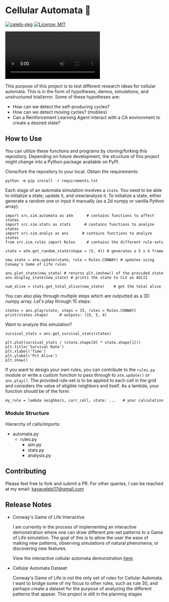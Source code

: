 # Cellular Automata 🔬
[![celebi-pkg](https://circleci.com/gh/kcelebi/cellular-automata.svg?style=svg)](https://circleci.com/gh/kcelebi/cellular-automata)
[![License: MIT](https://img.shields.io/badge/License-MIT-yellow.svg)](https://opensource.org/licenses/MIT)

![](https://user-images.githubusercontent.com/35543500/111094823-74c67200-8512-11eb-912b-8e90c0995334.mp4)

This purpose of this project is to test different research ideas for cellular automata. This is in the form of hypotheses, demos, simulations, and unstructured trial/error. Some of these hypotheses are:

- How can we detect the self-producing cycles?
- How can we detect moving cycles? (mobiles)
- Can a Reinforcement Learning Agent interact with a CA environment to create a desired state?

## How to Use

You can utilize these functions and programs by cloning/forking this repository. Depending on future development, the structure of this project might change into a Python package available on PyPI. 

Clone/fork the repository to your local. Obtain the requirements:

    python -m pip install -r requirements.txt

Each stage of an automata simulation involves a `state`. You need to be able to initialize a state, update it, and view/analyze it. To initialize a state, either generate a random one or input it manually (as a 2d numpy or vanilla Python array):

    import src.sim.automata as atm      # contains functions to affect states
    import src.sim.stats as stats      # contains functions to analyze states
    import src.sim.analys as ans      # contains functions to analyze states
    from src.sim.rules import Rules     # contains the different rule-sets
    
    state = atm.get_random_state(shape = (5, 4)) # generates a 5 x 4 frame
    
    new_state = atm.update(state, rule = Rules.CONWAY) # updates using Conway's Game of Life rules

    ans.plot_state(new_state) # returns plt.imshow() of the provided state
    ans.display_state(new_state) # prints the state to CLI as ASCII

    num_alive = stats.get_total_alive(new_state)    # get the total alive

You can also play through multiple steps which are outputted as a 3D numpy array. Let's play through 15 steps:

    states = ans.play(state, steps = 15, rules = Rules.CONWAY)
    print(states.shape)     # outputs: (15, 5, 4)

Want to analyze this simulation?

    survival_stats = ans.get_survival_stats(states)

    plt.plot(survival_stats / (state.shape[0] * state.shape[1]))
    plt.title('Survival Rate')
    plt.xlabel('Time')
    plt.ylabel('Pct Alive')
    plt.show()

If you want to design your own rules, you can contribute to the `rules.py` module or write a custom function to pass through to `atm.update()` or `ans.play()`. The provided rule-set is to be applied to each cell in the grid and considers the value of eligible neighbors and itself. As a lambda, your function should be of the form:

    my_rule = lambda neighbors, curr_cell, state: ...   # your calculation

### Module Structure

Hierarchy of calls/imports:

- automata.py
    - rules.py
        - sim.py
        - stats.py
        - analysis.py
    

## Contributing

Please feel free to fork and submit a PR. For other queries, I can be reached at my email: kayacelebi17@gmail.com

## Release Notes

* Conway's Game of Life Interactive

    I am currently in the process of implementing an interactive demonstration where one can draw different pre-set patterns to a Game of Life simulation. The goal of this is to allow the user the ease of making new patterns, observing simulations of natural phenomena, or discovering new features.

    View the interactive cellular automata demonstration [here](https://kcelebi.github.io/cellular-automata/visualize/inter.html)

* Cellular Automata Dataset

    Conway's Game of Life is not the only set of rules for Cellular Automata. I want to bridge some of my focus to other rules, such as rule 30, and perhaps create a dataset for the purpose of analyzing the different patterns that appear. This project is still in the planning stages
